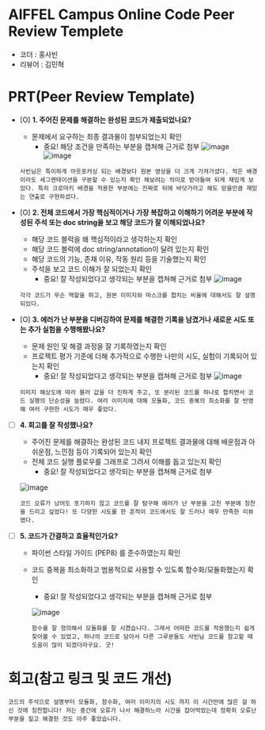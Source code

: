 # AIFFEL Campus Online Code Peer Review Templete
- 코더 : 홍사빈
- 리뷰어 : 김민혁


# PRT(Peer Review Template)
- [O]  **1. 주어진 문제를 해결하는 완성된 코드가 제출되었나요?**
    - 문제에서 요구하는 최종 결과물이 첨부되었는지 확인
        - 중요! 해당 조건을 만족하는 부분을 캡쳐해 근거로 첨부
    ![image](https://github.com/user-attachments/assets/59dded98-4f47-4ce0-9482-362580f92e37)
    ![image](https://github.com/user-attachments/assets/862f6dbb-a615-4811-ad5d-1a6a03deaa76)


    ```
    사빈님은 특이하게 아웃포커싱 되는 배경보다 원본 영상을 더 크게 가져가셨다. 적은 배경이라도 세그멘테이션을 구분할 수 있는지 확인 해보려는 의미로 받아들여 되게 재밌게 보았다. 특히 크로마키 배경을 적용한 부분에는 진짜로 뒤에 바닷가라고 해도 믿을만큼 재밌는 연출로 구현하셨다.
    ```
    
- [O]  **2. 전체 코드에서 가장 핵심적이거나 가장 복잡하고 이해하기 어려운 부분에 작성된 
주석 또는 doc string을 보고 해당 코드가 잘 이해되었나요?**
    - 해당 코드 블럭을 왜 핵심적이라고 생각하는지 확인
    - 해당 코드 블럭에 doc string/annotation이 달려 있는지 확인
    - 해당 코드의 기능, 존재 이유, 작동 원리 등을 기술했는지 확인
    - 주석을 보고 코드 이해가 잘 되었는지 확인
        - 중요! 잘 작성되었다고 생각되는 부분을 캡쳐해 근거로 첨부
    ![image](https://github.com/user-attachments/assets/31978105-d4df-4968-92c9-266fe6e939ef)

    ```
    각각 코드가 무슨 역할을 하고, 원본 이미지와 마스크를 합치는 비율에 대해서도 잘 설명되있다. 
    ```
        
- [O]  **3. 에러가 난 부분을 디버깅하여 문제를 해결한 기록을 남겼거나
새로운 시도 또는 추가 실험을 수행해봤나요?**
    - 문제 원인 및 해결 과정을 잘 기록하였는지 확인
    - 프로젝트 평가 기준에 더해 추가적으로 수행한 나만의 시도, 
    실험이 기록되어 있는지 확인
        - 중요! 잘 작성되었다고 생각되는 부분을 캡쳐해 근거로 첨부
    ![image](https://github.com/user-attachments/assets/e8ac84f5-e8c8-486f-ac9d-1636f9247488)

    ```
    이미지 해상도에 따라 블러 값을 더 진하게 주고, 또 분리된 코드를 하나로 합치면서 코드 실행의 단순성을 늘렸다. 여러 이미지에 대해 모듈화, 코드 중복의 최소화를 잘 반영해 여러 구현한 시도가 매우 좋았다.
    ```

    
        
- [ ]  **4. 회고를 잘 작성했나요?**
    - 주어진 문제를 해결하는 완성된 코드 내지 프로젝트 결과물에 대해
    배운점과 아쉬운점, 느낀점 등이 기록되어 있는지 확인
    - 전체 코드 실행 플로우를 그래프로 그려서 이해를 돕고 있는지 확인
        - 중요! 잘 작성되었다고 생각되는 부분을 캡쳐해 근거로 첨부

     ![image](https://github.com/user-attachments/assets/8835bdc0-196b-4f62-b58f-650b1e405592)
    
    ```
    코드 오류가 났어도 포기하지 않고 코드를 잘 탐구해 에러가 난 부분을 고친 부분에 칭찬을 드리고 싶었다! 또 다양한 시도를 한 흔적이 코드에서도 잘 드러나 매우 만족한 리뷰였다.
    ```     
        
- [ ]  **5. 코드가 간결하고 효율적인가요?**
    - 파이썬 스타일 가이드 (PEP8) 를 준수하였는지 확인
    - 코드 중복을 최소화하고 범용적으로 사용할 수 있도록 함수화/모듈화했는지 확인
        - 중요! 잘 작성되었다고 생각되는 부분을 캡쳐해 근거로 첨부
     
      ![image](https://github.com/user-attachments/assets/02155023-6e67-4a84-a9c2-50ff7df99d5d)

      ```
      함수를 잘 정의해서 모듈화를 잘 시켰습니다. 그래서 어떠한 코드를 적용했는지 쉽게 찾아볼 수 있었고, 하나의 코드로 담아서 다른 그루분들도 사빈님 코드를 참고할 때 도움이 많이 되겠더라구요. 굿!
      ```



# 회고(참고 링크 및 코드 개선)
```
코드의 주석으로 설명부터 모듈화, 함수화, 여러 이미지의 시도 까지 이 시간안에 많은 걸 하신 것에 칭찬합니다! 저는 중간에 오류가 나서 해결하느라 시간을 잡아먹었는데 정확히 오류난 부분을 짚고 해결한 것도 아주 좋았습니다.
```

